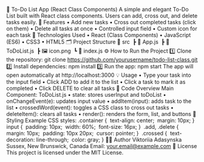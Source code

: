 📝 To-Do List App (React Class Components)
A simple and elegant To-Do List built with React class components. Users can add, cross out, and delete tasks easily.
🚀 Features
• Add new tasks
• Cross out completed tasks (click on them)
• Delete all tasks at once
• Controlled input field
• Custom icon for each task
🧩 Technologies Used
• React (Class Components)
• JavaScript (ES6)
• CSS3
• HTML5
🗂️ Project Structure
📁 src  ┣ 📜 App.js  ┣ 📜 ToDoList.js  ┣ 🖼️ icon.png  ┗ 📜 index.js
⚙️ How to Run the Project
1️⃣ Clone the repository:
git clone https://github.com/yourusername/todo-list-class.git
2️⃣ Install dependencies:
npm install
3️⃣ Run the app:
npm start
The app will open automatically at http://localhost:3000
💡 Usage
• Type your task into the input field
• Click ADD to add it to the list
• Click a task to mark it as completed
• Click DELETE to clear all tasks
🧠 Code Overview
Main Component: ToDoList.js
• state: stores userInput and toDoList • onChangeEvent(e): updates input value • addItem(input): adds task to the list • crossedWord(event): toggles a CSS class to cross out tasks • deleteItem(): clears all tasks • render(): renders the form, list, and buttons
🎨 Styling
Example CSS styles:
.container {   text-align: center;   margin: 10px; }  input {   padding: 10px;   width: 60%;   font-size: 16px; }  .add, .delete {   margin: 10px;   padding: 10px 20px;   cursor: pointer; }  .crossed {   text-decoration: line-through;   color: gray; }
🧑‍💻 Author
Viktoriia Adasynska
Sussex, New Brunswick, Canada
Email: your.email@example.com
📜 License
This project is licensed under the MIT License.